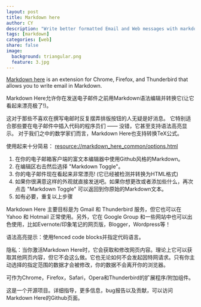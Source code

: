 ```yaml
---
layout: post
title: Markdown here
author: CY
description: "Write better formatted Email and Web messages with markdown here"
tags: [markdown]
categories: [web]
share: false
image:
  background: triangular.png
  feature: 3.jpg
---
```


[Markdown here](http://markdown-here.com/) is an extension for Chrome, Firefox, and Thunderbird that allows you to write email in Markdown.

Markdown Here允许你在发送电子邮件之前用Markdown语法编辑并转换它(让它看起来漂亮极了!)。

这对于那些不喜欢在撰写电邮时反复摆弄排版按钮的人无疑是好消息。 它特别适合那些要在电子邮件中插入代码的程序员们 —— 没错，它甚至支持语法高亮显示。 对于我们之中的数学家们而言，Markdown Here也支持转换TeX公式。

使用起来十分简易：
<resource://markdown_here_common/options.html>
1. 在你的电子邮箱客户端的富文本编辑器中使用Github风格的Markdown。
2. 在编辑区右击然后选择 "Markdown Toggle"。
3. 你的电子邮件现在看起来非常漂亮! (它已经被检测并转换为HTML格式)
4. 如果你很满意这样的外观就直接发送吧。如果你想更改或者添加些什么，再次点击 "Markdown Toggle" 可以返回到你原始的Markdown文本。
5. 如有必要，重复以上步骤

Markdown Here 主要目标是为 Gmail 和 Thunderbird 服务，但它也可以在 Yahoo 和 Hotmail 正常使用。另外，它在 Google Group 和一些网站中也可以出色使用，比如Evernote/印象笔记的网页版，Blogger，Wordpress等！

语法高亮提示：使用fenced code blocks并指定代码语言。

隐私：当你激活Markdown Here时，它会获取和修改网页内容。理论上它可以获取其他网页内容，但它不会这么做。它也无论如何不会发起因特网请求。只有你主动选择的指定范围的数据才会被修改，你的数据不会离开你的浏览器。

可作为Chrome，Firefox，Safari，Opera和Thunderbird的扩展程序/附加组件。

这是一个开源项目。详细指导，更多信息，bug报告以及贡献，可以访问Markdown Here的Github页面。

